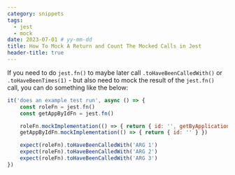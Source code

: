 ```yaml
---
category: snippets
tags:
  - jest
  - mock
date: 2023-07-01 # yy-mm-dd
title: How To Mock A Return and Count The Mocked Calls in Jest
header-title: true
---
```


If you need to do `jest.fn()` to maybe later call `.toHaveBeenCalledWith()` or `.toHaveBeenTimes(1)` - but also need to mock the result of the `jest.fn()` call, you can do something like the below:

```javascript
it('does an example test run', async () => {
    const roleFn = jest.fn()
    const getAppByIdFn = jest.fn()

    roleFn.mockImplementation(() => { return { id: '', getByApplicationId: getAppByIdFn } })
    getAppByIdFn.mockImplementation(() => { return { id: '' } })

    expect(roleFn).toHaveBeenCalledWith('ARG 1')
    expect(roleFn).toHaveBeenCalledWith('ARG 2')
    expect(roleFn).toHaveBeenCalledWith('ARG 3')
})
```